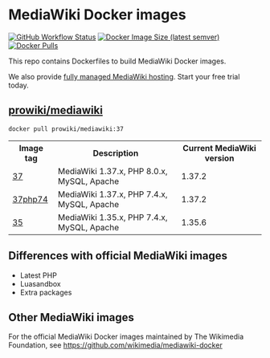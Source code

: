 # MediaWiki Docker images

[![GitHub Workflow Status](https://img.shields.io/github/workflow/status/ProfessionalWiki/mw-docker/Docker%20Build)](https://github.com/ProfessionalWiki/mw-docker/actions?query=workflow%3A"Docker+Build")
[![Docker Image Size (latest semver)](https://img.shields.io/docker/image-size/prowiki/mediawiki)](https://hub.docker.com/r/prowiki/mediawiki)
[![Docker Pulls](https://img.shields.io/docker/pulls/prowiki/mediawiki)](https://hub.docker.com/r/prowiki/mediawiki)

This repo contains Dockerfiles to build MediaWiki Docker images.

We also provide [fully managed MediaWiki hosting](https://www.pro.wiki/). Start your free trial today.

## [prowiki/mediawiki](https://hub.docker.com/repository/docker/prowiki/mediawiki)

    docker pull prowiki/mediawiki:37

<table>
	<tr>
		<th>Image tag</th>
		<th>Description</th>
		<th>Current MediaWiki version</th>
	</tr>
	<tr>
		<td><a href="https://hub.docker.com/repository/docker/prowiki/mediawiki/tags?page=1&name=37">37</a></td>
		<td>MediaWiki 1.37.x, PHP 8.0.x, MySQL, Apache</td>
		<td>1.37.2</td>
	</tr>
	<tr>
		<td><a href="https://hub.docker.com/repository/docker/prowiki/mediawiki/tags?page=1&name=37php74">37php74</a></td>
		<td>MediaWiki 1.37.x, PHP 7.4.x, MySQL, Apache</td>
        <td>1.37.2</td>
	</tr>
	<tr>
		<td><a href="https://hub.docker.com/repository/docker/prowiki/mediawiki/tags?page=1&name=35">35</a></td>
		<td>MediaWiki 1.35.x, PHP 7.4.x, MySQL, Apache</td>
        <td>1.35.6</td>
	</tr>
</table>

## Differences with official MediaWiki images

* Latest PHP
* Luasandbox
* Extra packages

## Other MediaWiki images

For the official MediaWiki Docker images maintained by The Wikimedia Foundation, see https://github.com/wikimedia/mediawiki-docker

